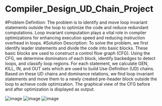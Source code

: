 # Compiler_Design_UD_Chain_Project

#Problem Definition:
The problem is to identify and move loop invariant statements outside the loop to optimize the code and reduce redundant computations. Loop invariant computation plays a vital role in compiler optimizations for enhancing execution speed and reducing instruction overhead in loops.
#Solution Description:
To solve the problem, we first identify leader statements and divide the code into basic blocks. These basic blocks are used to construct a control flow graph (CFG). Using the CFG, we determine dominators of each block, identify backedges to detect loops, and classify loop regions. For each statement, we calculate GEN, KILL, IN, and OUT sets which are used to build Use-Definition (UD) chains. Based on these UD chains and dominance relations, we find loop invariant statements and move them to a newly created pre-header block outside the loop to achieve code optimization. The graphical view of the CFG before and after optimization is displayed as output.

![image](https://github.com/user-attachments/assets/981e68f8-81fb-4948-b609-bee28d710d86)
![image](https://github.com/user-attachments/assets/a2725b70-a4a3-47e1-9afa-2ff643fc1b37)
![image](https://github.com/user-attachments/assets/9f40f027-7e92-4b90-993e-c0c890753137)
